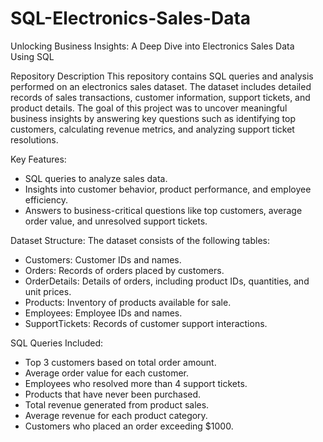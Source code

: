 # SQL-Electronics-Sales-Data
Unlocking Business Insights: A Deep Dive into Electronics Sales Data Using SQL

Repository Description
This repository contains SQL queries and analysis performed on an electronics sales dataset. The dataset includes detailed records of sales transactions, customer information, support tickets, and product details. The goal of this project was to uncover meaningful business insights by answering key questions such as identifying top customers, calculating revenue metrics, and analyzing support ticket resolutions.

Key Features:
- SQL queries to analyze sales data.
- Insights into customer behavior, product performance, and employee efficiency.
- Answers to business-critical questions like top customers, average order value, and unresolved support tickets.

Dataset Structure:
The dataset consists of the following tables:
- Customers: Customer IDs and names.
- Orders: Records of orders placed by customers.
- OrderDetails: Details of orders, including product IDs, quantities, and unit prices.
- Products: Inventory of products available for sale.
- Employees: Employee IDs and names.
- SupportTickets: Records of customer support interactions.

SQL Queries Included:
- Top 3 customers based on total order amount.
- Average order value for each customer.
- Employees who resolved more than 4 support tickets.
- Products that have never been purchased.
- Total revenue generated from product sales.
- Average revenue for each product category.
- Customers who placed an order exceeding $1000.
